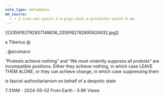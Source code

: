 ```yaml
---
note_type: metamedia
mm_source:
  - - 1-icon-war-paint-2-4-pigs-shot-a-protestor-point-b.md
---
```


![[3359162792937148636_3359162782895924932.jpg]]

a Tiberius @

. @ecomarxi

“Protests achieve nothing” and “We must
violently suppress all protests” are
incompatible positions. Either they
achieve nothing, in which case LEAVE
THEM ALONE, or they can achieve
change, in which case suppressing them

is fascist authoritarianism on behalf of a
despotic state

7:31AM - 2024-05-02 From Earth - 5.9K Views

